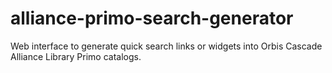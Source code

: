 # alliance-primo-search-generator
Web interface to generate quick search links or widgets into Orbis Cascade Alliance Library Primo catalogs.
